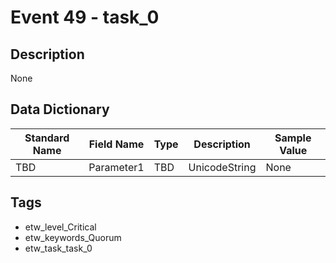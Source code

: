 # Event 49 - task_0

## Description
None

## Data Dictionary
|Standard Name|Field Name|Type|Description|Sample Value|
|---|---|---|---|---|
|TBD|Parameter1|TBD|UnicodeString|None|None|

## Tags
* etw_level_Critical
* etw_keywords_Quorum
* etw_task_task_0